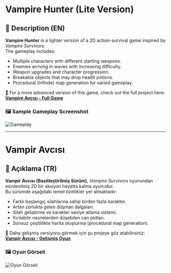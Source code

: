 # Vampire Hunter (Lite Version)

## 🧛 Description (EN)

**Vampire Hunter** is a lighter version of a 2D action-survival game inspired by *Vampire Survivors*.  
The gameplay includes:

- Multiple characters with different starting weapons.
- Enemies arriving in waves with increasing difficulty.
- Weapon upgrades and character progression.
- Breakable objects that may drop health potions.
- Procedural (infinite) map generation for varied gameplay.

🔗 For a more advanced version of this game, check out the full project here:  
**[Vampire Avcısı - Full Game](https://github.com/thaldore/Vampir_Avcisi)**

### 🖼️ Sample Gameplay Screenshot

![Gameplay](https://drive.google.com/uc?export=view&id=1QmAdKHrfRmPS7b7Yo5_6gG2Cm-hZuHZc)

---

# Vampir Avcısı


## 🧛 Açıklama (TR)

**Vampir Avcısı (Basitleştirilmiş Sürüm)**, *Vampire Survivors* oyunundan esinlenilmiş 2D bir aksiyon hayatta kalma oyunudur.  
Bu sürümde aşağıdaki temel özellikler yer almaktadır:

- Farklı başlangıç silahlarına sahip birden fazla karakter.
- Artan zorlukta gelen düşman dalgaları.
- Silah geliştirme ve karakter seviye atlama sistemi.
- Kırılabilir nesnelerden düşebilen can potları.
- Sonsuz çeşitlilikte harita oluşturma (procedural map generation).

🔗 Daha gelişmiş versiyonu görmek için şu projeye göz atabilirsiniz:  
**[Vampir Avcısı - Gelişmiş Oyun](https://github.com/thaldore/Vampir_Avcisi)**

### 🖼️ Oyun Görseli

![Oyun Görseli](https://drive.google.com/uc?export=view&id=1QmAdKHrfRmPS7b7Yo5_6gG2Cm-hZuHZc)

